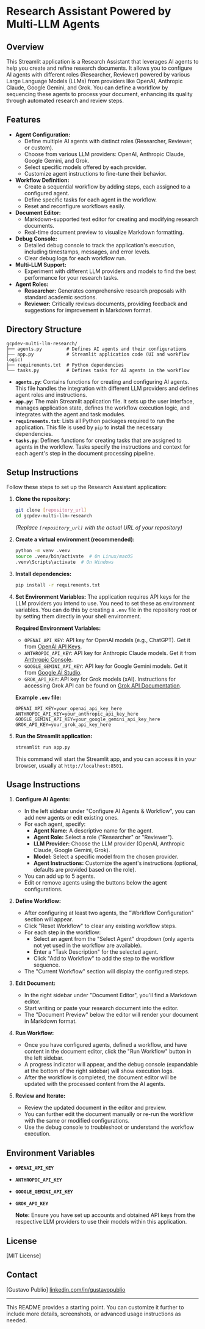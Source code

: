 # Research Assistant Powered by Multi-LLM Agents

## Overview

This Streamlit application is a Research Assistant that leverages AI agents to help you create and refine research documents. It allows you to configure AI agents with different roles (Researcher, Reviewer) powered by various Large Language Models (LLMs) from providers like OpenAI, Anthropic Claude, Google Gemini, and Grok. You can define a workflow by sequencing these agents to process your document, enhancing its quality through automated research and review steps.

## Features

*   **Agent Configuration:**
    *   Define multiple AI agents with distinct roles (Researcher, Reviewer, or custom).
    *   Choose from various LLM providers: OpenAI, Anthropic Claude, Google Gemini, and Grok.
    *   Select specific models offered by each provider.
    *   Customize agent instructions to fine-tune their behavior.
*   **Workflow Definition:**
    *   Create a sequential workflow by adding steps, each assigned to a configured agent.
    *   Define specific tasks for each agent in the workflow.
    *   Reset and reconfigure workflows easily.
*   **Document Editor:**
    *   Markdown-supported text editor for creating and modifying research documents.
    *   Real-time document preview to visualize Markdown formatting.
*   **Debug Console:**
    *   Detailed debug console to track the application's execution, including timestamps, messages, and error levels.
    *   Clear debug logs for each workflow run.
*   **Multi-LLM Support:**
    *   Experiment with different LLM providers and models to find the best performance for your research tasks.
*   **Agent Roles:**
    *   **Researcher:**  Generates comprehensive research proposals with standard academic sections.
    *   **Reviewer:** Critically reviews documents, providing feedback and suggestions for improvement in Markdown format.

## Directory Structure
```
gcpdev-multi-llm-research/
├── agents.py         # Defines AI agents and their configurations
├── app.py            # Streamlit application code (UI and workflow logic)
├── requirements.txt  # Python dependencies
└── tasks.py          # Defines tasks for AI agents in the workflow
```
*   **`agents.py`**: Contains functions for creating and configuring AI agents. This file handles the integration with different LLM providers and defines agent roles and instructions.
*   **`app.py`**:  The main Streamlit application file. It sets up the user interface, manages application state, defines the workflow execution logic, and integrates with the agent and task modules.
*   **`requirements.txt`**: Lists all Python packages required to run the application. This file is used by `pip` to install the necessary dependencies.
*   **`tasks.py`**: Defines functions for creating tasks that are assigned to agents in the workflow. Tasks specify the instructions and context for each agent's step in the document processing pipeline.

## Setup Instructions

Follow these steps to set up the Research Assistant application:

1.  **Clone the repository:**
    ```bash
    git clone [repository_url]
    cd gcpdev-multi-llm-research
    ```
    *(Replace `[repository_url]` with the actual URL of your repository)*

2.  **Create a virtual environment (recommended):**
    ```bash
    python -m venv .venv
    source .venv/bin/activate  # On Linux/macOS
    .venv\Scripts\activate  # On Windows
    ```

3.  **Install dependencies:**
    ```bash
    pip install -r requirements.txt
    ```

4.  **Set Environment Variables:**
    The application requires API keys for the LLM providers you intend to use. You need to set these as environment variables. You can do this by creating a `.env` file in the repository root or by setting them directly in your shell environment.

    **Required Environment Variables:**

    *   `OPENAI_API_KEY`:  API key for OpenAI models (e.g., ChatGPT). Get it from [OpenAI API Keys](https://platform.openai.com/api-keys).
    *   `ANTHROPIC_API_KEY`: API key for Anthropic Claude models. Get it from [Anthropic Console](https://console.anthropic.com/).
    *   `GOOGLE_GEMINI_API_KEY`: API key for Google Gemini models. Get it from [Google AI Studio](https://makersuite.google.com/app/apikey).
    *   `GROK_API_KEY`: API key for Grok models (xAI). Instructions for accessing Grok API can be found on [Grok API Documentation](https://x.ai/api).

    **Example `.env` file:**
    ```
    OPENAI_API_KEY=your_openai_api_key_here
    ANTHROPIC_API_KEY=your_anthropic_api_key_here
    GOOGLE_GEMINI_API_KEY=your_google_gemini_api_key_here
    GROK_API_KEY=your_grok_api_key_here
    ```

5.  **Run the Streamlit application:**
    ```bash
    streamlit run app.py
    ```
    This command will start the Streamlit app, and you can access it in your browser, usually at `http://localhost:8501`.

## Usage Instructions

1.  **Configure AI Agents:**
    *   In the left sidebar under "Configure AI Agents & Workflow", you can add new agents or edit existing ones.
    *   For each agent, specify:
        *   **Agent Name:** A descriptive name for the agent.
        *   **Agent Role:** Select a role ("Researcher" or "Reviewer").
        *   **LLM Provider:** Choose the LLM provider (OpenAI, Anthropic Claude, Google Gemini, Grok).
        *   **Model:** Select a specific model from the chosen provider.
        *   **Agent Instructions:**  Customize the agent's instructions (optional, defaults are provided based on the role).
    *   You can add up to 5 agents.
    *   Edit or remove agents using the buttons below the agent configurations.

2.  **Define Workflow:**
    *   After configuring at least two agents, the "Workflow Configuration" section will appear.
    *   Click "Reset Workflow" to clear any existing workflow steps.
    *   For each step in the workflow:
        *   Select an agent from the "Select Agent" dropdown (only agents not yet used in the workflow are available).
        *   Enter a "Task Description" for the selected agent.
        *   Click "Add to Workflow" to add the step to the workflow sequence.
    *   The "Current Workflow" section will display the configured steps.

3.  **Edit Document:**
    *   In the right sidebar under "Document Editor", you'll find a Markdown editor.
    *   Start writing or paste your research document into the editor.
    *   The "Document Preview" below the editor will render your document in Markdown format.

4.  **Run Workflow:**
    *   Once you have configured agents, defined a workflow, and have content in the document editor, click the "Run Workflow" button in the left sidebar.
    *   A progress indicator will appear, and the debug console (expandable at the bottom of the right sidebar) will show execution logs.
    *   After the workflow is completed, the document editor will be updated with the processed content from the AI agents.

5.  **Review and Iterate:**
    *   Review the updated document in the editor and preview.
    *   You can further edit the document manually or re-run the workflow with the same or modified configurations.
    *   Use the debug console to troubleshoot or understand the workflow execution.

## Environment Variables

*   **`OPENAI_API_KEY`**
*   **`ANTHROPIC_API_KEY`**
*   **`GOOGLE_GEMINI_API_KEY`**
*   **`GROK_API_KEY`**

    **Note:** Ensure you have set up accounts and obtained API keys from the respective LLM providers to use their models within this application.

## License

[MIT License]

## Contact

[Gustavo Publio]
[linkedin.com/in/gustavopublio](https://www.linkedin.com/in/gustavopublio/)

---

This README provides a starting point. You can customize it further to include more details, screenshots, or advanced usage instructions as needed.
